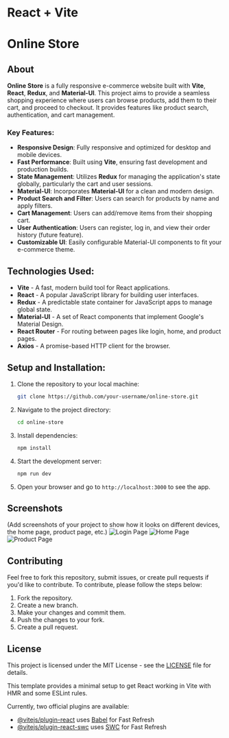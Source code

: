 
# React + Vite

# Online Store

## About

**Online Store** is a fully responsive e-commerce website built with **Vite**, **React**, **Redux**, and **Material-UI**. This project aims to provide a seamless shopping experience where users can browse products, add them to their cart, and proceed to checkout. It provides features like product search, authentication, and cart management.

### Key Features:

- **Responsive Design**: Fully responsive and optimized for desktop and mobile devices.
- **Fast Performance**: Built using **Vite**, ensuring fast development and production builds.
- **State Management**: Utilizes **Redux** for managing the application's state globally, particularly the cart and user sessions.
- **Material-UI**: Incorporates **Material-UI** for a clean and modern design.
- **Product Search and Filter**: Users can search for products by name and apply filters.
- **Cart Management**: Users can add/remove items from their shopping cart.
- **User Authentication**: Users can register, log in, and view their order history (future feature).
- **Customizable UI**: Easily configurable Material-UI components to fit your e-commerce theme.

## Technologies Used:

- **Vite** - A fast, modern build tool for React applications.
- **React** - A popular JavaScript library for building user interfaces.
- **Redux** - A predictable state container for JavaScript apps to manage global state.
- **Material-UI** - A set of React components that implement Google's Material Design.
- **React Router** - For routing between pages like login, home, and product pages.
- **Axios** - A promise-based HTTP client for the browser.

## Setup and Installation:

1. Clone the repository to your local machine:

   ```bash
   git clone https://github.com/your-username/online-store.git
   ```

2. Navigate to the project directory:

   ```bash
   cd online-store
   ```

3. Install dependencies:

   ```bash
   npm install
   ```

4. Start the development server:

   ```bash
   npm run dev
   ```

5. Open your browser and go to `http://localhost:3000` to see the app.

## Screenshots

(Add screenshots of your project to show how it looks on different devices, the home page, product page, etc.)
![Login Page](assets/images/loginpage.png)
![Home Page](assets/images/homepage.png)
![Product Page](assets/images/product-page.png)

## Contributing

Feel free to fork this repository, submit issues, or create pull requests if you'd like to contribute. To contribute, please follow the steps below:

1. Fork the repository.
2. Create a new branch.
3. Make your changes and commit them.
4. Push the changes to your fork.
5. Create a pull request.

## License

This project is licensed under the MIT License - see the [LICENSE](LICENSE) file for details.

This template provides a minimal setup to get React working in Vite with HMR and some ESLint rules.

Currently, two official plugins are available:

- [@vitejs/plugin-react](https://github.com/vitejs/vite-plugin-react/blob/main/packages/plugin-react/README.md) uses [Babel](https://babeljs.io/) for Fast Refresh
- [@vitejs/plugin-react-swc](https://github.com/vitejs/vite-plugin-react-swc) uses [SWC](https://swc.rs/) for Fast Refresh
